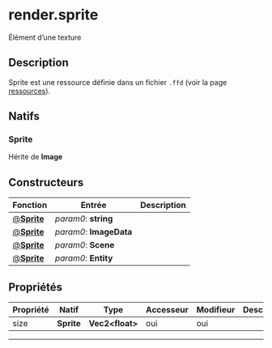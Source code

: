 # render.sprite

Élément d’une texture
## Description
Sprite est une ressource définie dans un fichier `.ffd` (voir la page [ressources](/resources#Sprite)).

## Natifs
### Sprite
Hérite de **Image**
## Constructeurs
|Fonction|Entrée|Description|
|-|-|-|
|[@**Sprite**](#ctor_0)| *param0*: **string**||
|[@**Sprite**](#ctor_1)| *param0*: **ImageData**||
|[@**Sprite**](#ctor_2)| *param0*: **Scene**||
|[@**Sprite**](#ctor_3)| *param0*: **Entity**||
## Propriétés
|Propriété|Natif|Type|Accesseur|Modifieur|Description|
|-|-|-|-|-|-|
|size|**Sprite**|**Vec2\<float>**|oui|oui||


***
